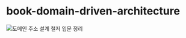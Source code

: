 # book-domain-driven-architecture
 
![도메인 주소 설계 철저 입문 정리](ttp://bimage.interpark.com/goods_image/4/1/3/9/339744139g.jpg)
